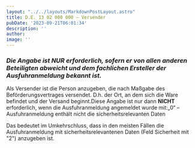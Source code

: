 ```yaml
---
layout: "../../layouts/MarkdownPostLayout.astro"
title: D.E. 13 02 000 000 – Versender
pubDate: '2023-09-21T06:01:34'
description: ''
author: 
image: ''
---
```


### ***Die Angabe ist NUR erforderlich, sofern er von allen anderen Beteiligten abweicht und dem fachlichen Ersteller der Ausfuhranmeldung bekannt ist.***



Als Versender ist die Person anzugeben, die nach Maßgabe des Beförderungsvertrages versendet. D.h. der Ort, an dem sich die Ware befindet und der Versand beginnt.Diese Angabe ist nur dann **NICHT** erforderlich, wenn die Ausfuhranmeldung angemeldet wurde mit:„0“ – Ausfuhranmeldung enthält nicht die sicherheitsrelevanten Daten

Das bedeutet im Umkehrschluss, dass in den meisten Fällen die Ausfuhranmeldung mit sicherheitsrelevantenen Daten (Feld Sicherheit mit \"2\") anzugeben ist.



###